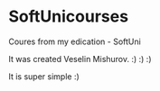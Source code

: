 # SoftUnicourses
Coures from my edication - SoftUni 


It was created Veselin Mishurov.
:) :) :)

It is super simple :)
